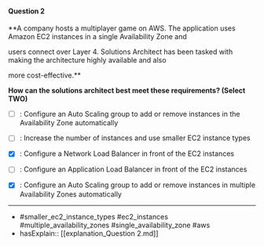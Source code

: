 #### Question  2

**A company hosts a multiplayer game on AWS. The application uses Amazon EC2 instances in a single Availability Zone and

users connect over Layer 4. Solutions Architect has been tasked with making the architecture highly available and also

more cost-effective.**

**How can the solutions architect best meet these requirements? (Select TWO)**

- [ ] :  Configure an Auto Scaling group to add or remove instances in the Availability Zone automatically

- [ ] :  Increase the number of instances and use smaller EC2 instance types

- [x] :  Configure a Network Load Balancer in front of the EC2 instances

- [ ] :  Configure an Application Load Balancer in front of the EC2 instances

- [x] :  Configure an Auto Scaling group to add or remove instances in multiple Availability Zones automatically

----

- #smaller_ec2_instance_types #ec2_instances #multiple_availability_zones #single_availability_zone #aws
- hasExplain:: [[explanation_Question  2.md]]
